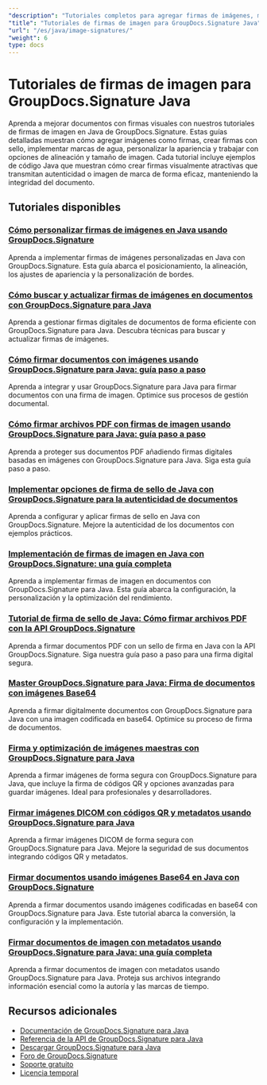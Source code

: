 ```yaml
---
"description": "Tutoriales completos para agregar firmas de imágenes, marcas de agua y sellos a documentos usando GroupDocs.Signature para Java."
"title": "Tutoriales de firmas de imagen para GroupDocs.Signature Java"
"url": "/es/java/image-signatures/"
"weight": 6
type: docs
---
```

# Tutoriales de firmas de imagen para GroupDocs.Signature Java

Aprenda a mejorar documentos con firmas visuales con nuestros tutoriales de firmas de imagen en Java de GroupDocs.Signature. Estas guías detalladas muestran cómo agregar imágenes como firmas, crear firmas con sello, implementar marcas de agua, personalizar la apariencia y trabajar con opciones de alineación y tamaño de imagen. Cada tutorial incluye ejemplos de código Java que muestran cómo crear firmas visualmente atractivas que transmitan autenticidad o imagen de marca de forma eficaz, manteniendo la integridad del documento.

## Tutoriales disponibles

### [Cómo personalizar firmas de imágenes en Java usando GroupDocs.Signature](./customize-image-signatures-java-groupdocs-signature/)
Aprenda a implementar firmas de imágenes personalizadas en Java con GroupDocs.Signature. Esta guía abarca el posicionamiento, la alineación, los ajustes de apariencia y la personalización de bordes.

### [Cómo buscar y actualizar firmas de imágenes en documentos con GroupDocs.Signature para Java](./groupdocs-signature-java-image-signatures/)
Aprenda a gestionar firmas digitales de documentos de forma eficiente con GroupDocs.Signature para Java. Descubra técnicas para buscar y actualizar firmas de imágenes.

### [Cómo firmar documentos con imágenes usando GroupDocs.Signature para Java: guía paso a paso](./sign-documents-image-groupdocs-signature-java/)
Aprenda a integrar y usar GroupDocs.Signature para Java para firmar documentos con una firma de imagen. Optimice sus procesos de gestión documental.

### [Cómo firmar archivos PDF con firmas de imagen usando GroupDocs.Signature para Java: guía paso a paso](./sign-pdf-image-signature-groupdocs-java/)
Aprenda a proteger sus documentos PDF añadiendo firmas digitales basadas en imágenes con GroupDocs.Signature para Java. Siga esta guía paso a paso.

### [Implementar opciones de firma de sello de Java con GroupDocs.Signature para la autenticidad de documentos](./implement-java-stamp-sign-options-groupdocs-signature/)
Aprenda a configurar y aplicar firmas de sello en Java con GroupDocs.Signature. Mejore la autenticidad de los documentos con ejemplos prácticos.

### [Implementación de firmas de imagen en Java con GroupDocs.Signature: una guía completa](./mastering-image-signatures-java-groupdocs/)
Aprenda a implementar firmas de imagen en documentos con GroupDocs.Signature para Java. Esta guía abarca la configuración, la personalización y la optimización del rendimiento.

### [Tutorial de firma de sello de Java: Cómo firmar archivos PDF con la API GroupDocs.Signature](./java-groupdocs-signature-stamp-tutorial/)
Aprenda a firmar documentos PDF con un sello de firma en Java con la API GroupDocs.Signature. Siga nuestra guía paso a paso para una firma digital segura.

### [Master GroupDocs.Signature para Java: Firma de documentos con imágenes Base64](./groupdocs-signature-java-base64-image/)
Aprenda a firmar digitalmente documentos con GroupDocs.Signature para Java con una imagen codificada en base64. Optimice su proceso de firma de documentos.

### [Firma y optimización de imágenes maestras con GroupDocs.Signature para Java](./groupdocs-signature-java-image-optimization/)
Aprenda a firmar imágenes de forma segura con GroupDocs.Signature para Java, que incluye la firma de códigos QR y opciones avanzadas para guardar imágenes. Ideal para profesionales y desarrolladores.

### [Firmar imágenes DICOM con códigos QR y metadatos usando GroupDocs.Signature para Java](./sign-dicom-images-groupdocs-signature-java/)
Aprenda a firmar imágenes DICOM de forma segura con GroupDocs.Signature para Java. Mejore la seguridad de sus documentos integrando códigos QR y metadatos.

### [Firmar documentos usando imágenes Base64 en Java con GroupDocs.Signature](./sign-document-base64-image-groupdocs-signature-java/)
Aprenda a firmar documentos usando imágenes codificadas en base64 con GroupDocs.Signature para Java. Este tutorial abarca la conversión, la configuración y la implementación.

### [Firmar documentos de imagen con metadatos usando GroupDocs.Signature para Java: una guía completa](./sign-image-documents-metadata-groupdocs-signature-java/)
Aprenda a firmar documentos de imagen con metadatos usando GroupDocs.Signature para Java. Proteja sus archivos integrando información esencial como la autoría y las marcas de tiempo.

## Recursos adicionales

- [Documentación de GroupDocs.Signature para Java](https://docs.groupdocs.com/signature/java/)
- [Referencia de la API de GroupDocs.Signature para Java](https://reference.groupdocs.com/signature/java/)
- [Descargar GroupDocs.Signature para Java](https://releases.groupdocs.com/signature/java/)
- [Foro de GroupDocs.Signature](https://forum.groupdocs.com/c/signature)
- [Soporte gratuito](https://forum.groupdocs.com/)
- [Licencia temporal](https://purchase.groupdocs.com/temporary-license/)